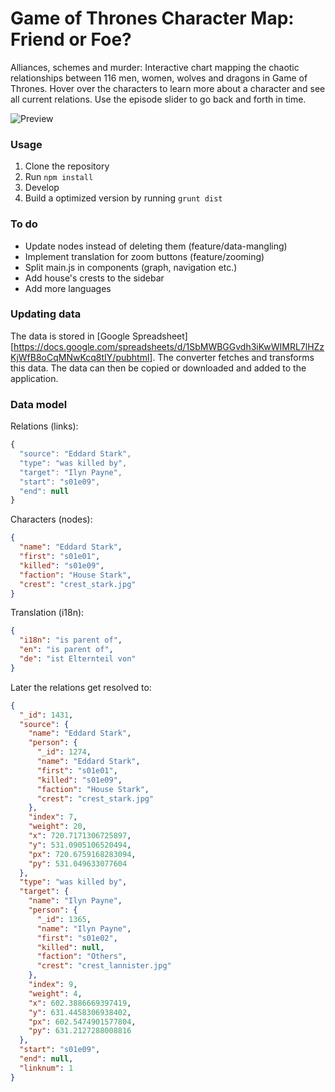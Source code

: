 #  Game of Thrones Character Map: Friend or Foe?

Alliances, schemes and murder: Interactive chart mapping the chaotic relationships between 116 men, women, wolves and dragons in Game of Thrones. Hover over the characters to learn more about a character and see all current relations. Use the episode slider to go back and forth in time.

![Preview](https://raw.githubusercontent.com/stekhn/got-relationships/master/app/img/preview.jpg)

### Usage
1. Clone the repository
2. Run `npm install`
3. Develop
4. Build a optimized version by running `grunt dist`

### To do
- Update nodes instead of deleting them (feature/data-mangling)
- Implement translation for zoom buttons (feature/zooming)  
- Split main.js in components (graph, navigation etc.)
- Add house's crests to the sidebar
- Add more languages

### Updating data
The data is stored in [Google Spreadsheet][https://docs.google.com/spreadsheets/d/1SbMWBGGvdh3iKwWIMRL7lHZzKjWfB8oCqMNwKcq8tIY/pubhtml]. The converter fetches and transforms this data. The data can then be copied or downloaded and added to the application.


### Data model

Relations (links):
```javascript
{
  "source": "Eddard Stark",
  "type": "was killed by",
  "target": "Ilyn Payne",
  "start": "s01e09",
  "end": null
}
```

Characters (nodes):
```json
{
  "name": "Eddard Stark",
  "first": "s01e01",
  "killed": "s01e09",
  "faction": "House Stark",
  "crest": "crest_stark.jpg"
}
```

Translation (i18n):
```json
{
  "i18n": "is parent of",
  "en": "is parent of",
  "de": "ist Elternteil von"
}
```
Later the relations get resolved to:
```json
{
  "_id": 1431,
  "source": {
    "name": "Eddard Stark",
    "person": {
      "_id": 1274,
      "name": "Eddard Stark",
      "first": "s01e01",
      "killed": "s01e09",
      "faction": "House Stark",
      "crest": "crest_stark.jpg"
    },
    "index": 7,
    "weight": 20,
    "x": 720.7171306725897,
    "y": 531.0905106520494,
    "px": 720.6759168283094,
    "py": 531.049633077604
  },
  "type": "was killed by",
  "target": {
    "name": "Ilyn Payne",
    "person": {
      "_id": 1365,
      "name": "Ilyn Payne",
      "first": "s01e02",
      "killed": null,
      "faction": "Others",
      "crest": "crest_lannister.jpg"
    },
    "index": 9,
    "weight": 4,
    "x": 602.3886669397419,
    "y": 631.4458306938402,
    "px": 602.5474901577804,
    "py": 631.2127288008816
  },
  "start": "s01e09",
  "end": null,
  "linknum": 1
}
```
